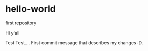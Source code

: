 # hello-world
first repository

Hi y'all

Test Test.... First commit message that describes my changes :D.

